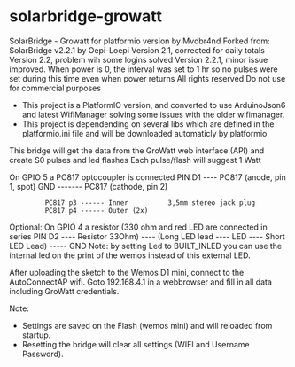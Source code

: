 # solarbridge-growatt

SolarBridge - Growatt for platformio version by Mvdbr4nd
Forked from: SolarBridge v2.2.1 by Oepi-Loepi
    Version 2.1, corrected for daily totals
    Version 2.2, problem wih some logins solved
    Version 2.2.1, minor issue improved. When power is 0, the interval was set to 1 hr so no pulses were set during this time even when power returns
    All rights reserved
    Do not use for commercial purposes

- This project is a PlatformIO version, and converted to use ArduinoJson6 and latest WifiManager solving some issues with the older wifimanager.
- This project is dependending on several libs which are defined in the platformio.ini file and will be downloaded automaticly by platformio

This bridge will get the data from the GroWatt web interface (API) and create S0 pulses and led flashes
Each pulse/flash will suggest 1 Watt

On GPIO 5 a PC817 optocoupler is connected
PIN D1 ----  PC817 (anode, pin 1, spot)
GND -------  PC817 (cathode, pin 2)

             PC817 p3 ------ Inner          3,5mm stereo jack plug
             PC817 p4 ------ Outer (2x)     
 
Optional:
On GPIO 4 a resistor (330 ohm and red LED are connected in series 
PIN D2 ----  Resistor 33Ohm) ---- (Long LED lead ---- LED ---- Short LED Lead) ----- GND
Note: by setting Led to BUILT_INLED you can use the internal led on the print of the wemos instead of this external LED. 

After uploading the sketch to the Wemos D1 mini, connect to the AutoConnectAP wifi. 
Goto 192.168.4.1 in a webbrowser and fill in all data including GroWatt credentials.

Note:
- Settings are saved on the Flash (wemos mini) and will reloaded from startup. 
- Resetting the bridge will clear all settings (WIFI and Username Password).
